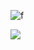 ![f](https://s1mon-files.oss-cn-shenzhen.aliyuncs.com/img/20240312222043.png)

![](https://1/img/20240312222923.png2)